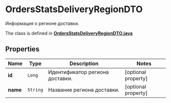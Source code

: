 

# OrdersStatsDeliveryRegionDTO

Информация о регионе доставки.

The class is defined in **[OrdersStatsDeliveryRegionDTO.java](../../src/main/java/org/openapitools/model/OrdersStatsDeliveryRegionDTO.java)**

## Properties

Name | Type | Description | Notes
------------ | ------------- | ------------- | -------------
**id** | `Long` | Идентификатор региона доставки. |  [optional property]
**name** | `String` | Название региона доставки. |  [optional property]




